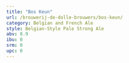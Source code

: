 ```yaml
---
title: "Bos Keun"
url: /brouwerij-de-dolle-brouwers/bos-keun/
category: Belgian and French Ale
style: Belgian-Style Pale Strong Ale
abv: 8.9
ibu: 0
srm: 0
upc: 0
---
```


